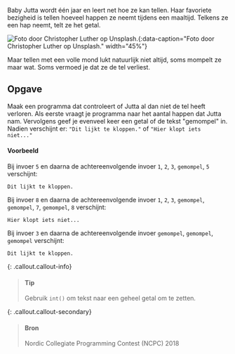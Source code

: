 Baby Jutta wordt één jaar en leert net hoe ze kan tellen. Haar favoriete bezigheid is tellen hoeveel happen ze neemt tijdens een maaltijd. Telkens ze een hap neemt, telt ze het getal.

![Foto door Christopher Luther op Unsplash.](media/christopher-luther.jpg "Foto door Christopher Luther op Unsplash."){:data-caption="Foto door Christopher Luther op Unsplash." width="45%"}

Maar tellen met een volle mond lukt natuurlijk niet altijd, soms mompelt ze maar wat. Soms vermoed je dat ze de tel verliest.

## Opgave

Maak een programma dat controleert of Jutta al dan niet de tel heeft verloren. Als eerste vraagt je programma naar het aantal happen dat Jutta nam. Vervolgens geef je evenveel keer een getal of de tekst "gemompel" in. Nadien verschijnt er: `"Dit lijkt te kloppen."` of `"Hier klopt iets niet..."`

#### Voorbeeld

Bij invoer `5` en daarna de achtereenvolgende invoer `1`, `2`, `3`, `gemompel`, `5` verschijnt:

```
Dit lijkt te kloppen.
```

Bij invoer `8` en daarna de achtereenvolgende invoer `1`, `2`, `3`, `gemompel`, `gemompel`, `7`, `gemompel`, `8` verschijnt:

```
Hier klopt iets niet...
```

Bij invoer `3` en daarna de achtereenvolgende invoer `gemompel`, `gemompel`, `gemompel` verschijnt:

```
Dit lijkt te kloppen.
```

{: .callout.callout-info}
>#### Tip
> Gebruik `int()` om tekst naar een geheel getal om te zetten.

{: .callout.callout-secondary}
>#### Bron
> Nordic Collegiate Programming Contest (NCPC) 2018